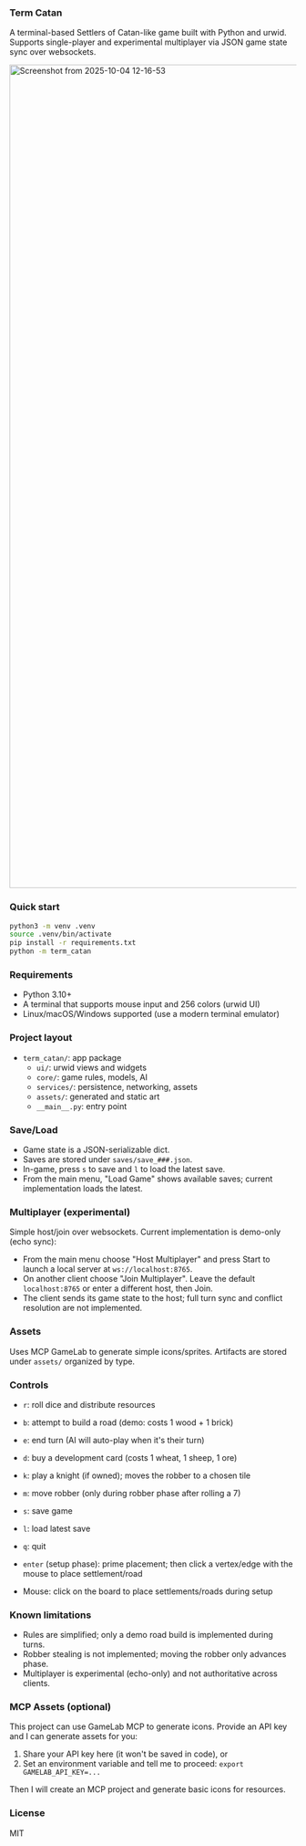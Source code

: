 ### Term Catan

A terminal-based Settlers of Catan-like game built with Python and urwid. Supports single-player and experimental multiplayer via JSON game state sync over websockets.

<img width="2226" height="1443" alt="Screenshot from 2025-10-04 12-16-53" src="https://github.com/user-attachments/assets/4d460563-cbf1-4ac5-a20b-1d7b38f22581" />

### Quick start

```bash
python3 -m venv .venv
source .venv/bin/activate
pip install -r requirements.txt
python -m term_catan
```

### Requirements

- Python 3.10+
- A terminal that supports mouse input and 256 colors (urwid UI)
- Linux/macOS/Windows supported (use a modern terminal emulator)


### Project layout

- `term_catan/`: app package
  - `ui/`: urwid views and widgets
  - `core/`: game rules, models, AI
  - `services/`: persistence, networking, assets
  - `assets/`: generated and static art
  - `__main__.py`: entry point

### Save/Load

- Game state is a JSON-serializable dict.
- Saves are stored under `saves/save_###.json`.
- In-game, press `s` to save and `l` to load the latest save.
- From the main menu, "Load Game" shows available saves; current implementation loads the latest.

### Multiplayer (experimental)

Simple host/join over websockets. Current implementation is demo-only (echo sync):

- From the main menu choose "Host Multiplayer" and press Start to launch a local server at `ws://localhost:8765`.
- On another client choose "Join Multiplayer". Leave the default `localhost:8765` or enter a different host, then Join.
- The client sends its game state to the host; full turn sync and conflict resolution are not implemented.

### Assets

Uses MCP GameLab to generate simple icons/sprites. Artifacts are stored under `assets/` organized by type.

### Controls

- `r`: roll dice and distribute resources
- `b`: attempt to build a road (demo: costs 1 wood + 1 brick)
- `e`: end turn (AI will auto-play when it's their turn)
- `d`: buy a development card (costs 1 wheat, 1 sheep, 1 ore)
- `k`: play a knight (if owned); moves the robber to a chosen tile
- `m`: move robber (only during robber phase after rolling a 7)
- `s`: save game
- `l`: load latest save
- `q`: quit

- `enter` (setup phase): prime placement; then click a vertex/edge with the mouse to place settlement/road
- Mouse: click on the board to place settlements/roads during setup

### Known limitations

- Rules are simplified; only a demo road build is implemented during turns.
- Robber stealing is not implemented; moving the robber only advances phase.
- Multiplayer is experimental (echo-only) and not authoritative across clients.

### MCP Assets (optional)

This project can use GameLab MCP to generate icons. Provide an API key and I can generate assets for you:

1) Share your API key here (it won't be saved in code), or
2) Set an environment variable and tell me to proceed: `export GAMELAB_API_KEY=...`

Then I will create an MCP project and generate basic icons for resources.

### License

MIT

